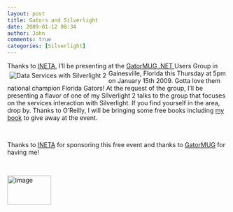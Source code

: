 ```yaml
---
layout: post
title: Gators and Silverlight
date: 2009-01-12 08:34
author: John
comments: true
categories: [Silverlight]
---
```

<p>Thanks to <a href="http://ineta.org">INETA</a>, I’ll be presenting at the <a href="http://gatormug.org/">GatorMUG .NET </a><a href="http://www.amazon.com/exec/obidos/ASIN/0596523092/johnpanet-20"><img style="display: inline; margin: 5px" alt="Data Services with Silverlight 2" src="http://images.johnpapa.net/wp-content/uploads/images/Data%20Services%20With%20Silverlight%202%20-%20Amazon%20cover.-%20Small.png" align="left" border="0" /></a>Users Group in Gainesville, Florida this Thursday at 5pm on January 15th 2009</a>. Gotta love them national champion Florida Gators! At the request of the group, I’ll be presenting a flavor of one of my SIlverlight 2 talks to the group that focuses on the services interaction with Silverlight. If you find yourself in the area, drop by. Thanks to O’Reilly, I will be bringing some free books including <a href="http://www.amazon.com/exec/obidos/ASIN/0596523092/johnpanet-20">my book</a> to give away at the event.</p>  <p>&#160;</p>  <p> Thanks to <a href="http://www.ineta.org/">INETA</a> for sponsoring this free event and thanks to <a href="http://gatormug.org/">GatorMUG</a> for having me!</p>  <p>&#160;</p>  <p><a href="http://ineta.org"><img title="image" height="67" alt="image" src="http://images.johnpapa.net/wp-content/uploads/files/media/image/WindowsLiveWriter/Events_13B45/image4_thumb.png" width="100" border="0" /></a></p>

